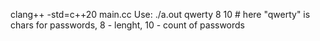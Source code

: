 clang++ -std=c++20 main.cc
Use:
 ./a.out qwerty 8 10 # here "qwerty" is chars for passwords, 8 - lenght, 10 - count of passwords
 
